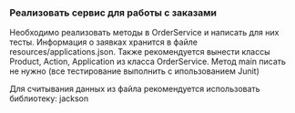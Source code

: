 ### Реализовать сервис для работы с заказами

Необходимо реализовать методы в OrderService и написать для них тесты. Информация о заявках хранится в файле
resources/applications.json. Также рекомендуется вынести классы Product, Action, Application из класса OrderService.
Метод main писать не нужно (все тестирование выполнить с ипользованием Junit)

Для считывания данных из файла рекомендуется использовать библиотеку: jackson